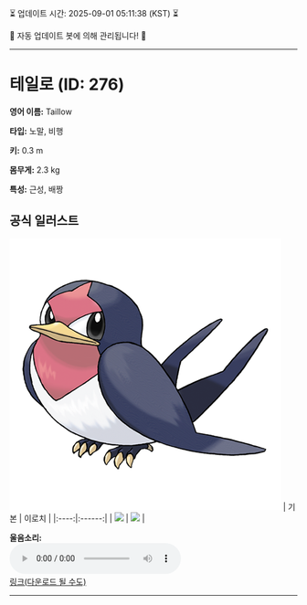 
⏳ 업데이트 시간: 2025-09-01 05:11:38 (KST) ⏳

🤖 자동 업데이트 봇에 의해 관리됩니다! 🤖

---

# 테일로 (ID: 276)
**영어 이름:** Taillow

**타입:** 노말, 비행

**키:** 0.3 m

**몸무게:** 2.3 kg

**특성:** 근성, 배짱

## 공식 일러스트
![](https://raw.githubusercontent.com/PokeAPI/sprites/master/sprites/pokemon/other/official-artwork/276.png)
| 기본 | 이로치 |
|:----:|:------:|
| <img src="http://play.pokemonshowdown.com/sprites/ani/taillow.gif" width="200"> | <img src="http://play.pokemonshowdown.com/sprites/ani-shiny/taillow.gif" width="200"> |

**울음소리:**<br><audio controls src="https://raw.githubusercontent.com/PokeAPI/cries/main/cries/pokemon/latest/276.ogg"></audio><br> [링크(다운로드 될 수도)](https://raw.githubusercontent.com/PokeAPI/cries/main/cries/pokemon/latest/276.ogg)


---
